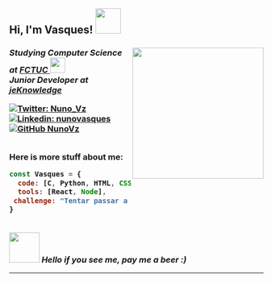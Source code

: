 <h2> Hi, I'm Vasques! <img src="https://cultofthepartyparrot.com/parrots/hd/parrot.gif" width="50">
<h3/>

<img align='right' src="https://media.giphy.com/media/wvQIqJyNBOCjK/giphy.gif" width="260">
<p><em>Studying Computer Science at <a href="https://www.uc.pt/fctuc">FCTUC </a><img src="https://media.giphy.com/media/jPAdK8Nfzzwt2/giphy.gif" width="30"></br>Junior Developer at <a href="https://jeknowledge.pt/">jeKnowledge </a>
</em></p>


[![Twitter: Nuno_Vz](https://img.shields.io/twitter/follow/Nuno_Vz?style=social)](https://twitter.com/Nuno_Vz)
[![Linkedin: nunovasques](https://img.shields.io/badge/-nunovasques-blue?style=flat-square&logo=Linkedin&logoColor=white&link=https://www.linkedin.com/in/nunovasques/)](https://www.linkedin.com/in/nunovasques/)
[![GitHub NunoVz](https://img.shields.io/github/followers/NunoVz?label=follow&style=social)](https://github.com/NunoVz)

<br/>
Here is more stuff about me:


```javascript
const Vasques = {
  code: [C, Python, HTML, CSS, Java, Javascript],
  tools: [React, Node],
 challenge: "Tentar passar a AM1"
}
```
<br/>
<img src="https://acegif.com/wp-content/gif/beer-67.gif" width="60"> <em>Hello if you see me, pay me a beer :)</em>

---
